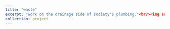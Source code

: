 ```yaml
---
title: "waste"
excerpt: "work on the drainage side of society's plumbing."<br/><img src='/images/lab.jpg' width='500'>"
collection: project
---
```


